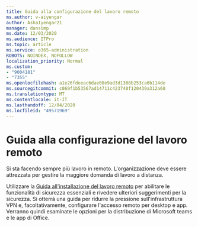 ```yaml
---
title: Guida alla configurazione del lavoro remoto
ms.author: v-aiyengar
author: AshaIyengar21
manager: dansimp
ms.date: 12/03/2020
ms.audience: ITPro
ms.topic: article
ms.service: o365-administration
ROBOTS: NOINDEX, NOFOLLOW
localization_priority: Normal
ms.custom:
- "9004181"
- "7355"
ms.openlocfilehash: a1e26fdeeac6dae00e9ad3d1308b253ca6b114de
ms.sourcegitcommit: c069f1b53567ad14711c423740f120439a312a60
ms.translationtype: MT
ms.contentlocale: it-IT
ms.lasthandoff: 12/04/2020
ms.locfileid: "49571969"
---
```

# <a name="remote-work-setup-guide"></a>Guida alla configurazione del lavoro remoto

Si sta facendo sempre più lavoro in remoto. L'organizzazione deve essere attrezzata per gestire la maggiore domanda di lavoro a distanza.

Utilizzare la [Guida all'installazione del lavoro remoto](https://go.microsoft.com/fwlink/?linkid=2142062) per abilitare le funzionalità di sicurezza essenziali e rivedere ulteriori suggerimenti per la sicurezza. Si otterrà una guida per ridurre la pressione sull'infrastruttura VPN e, facoltativamente, configurare l'accesso remoto per desktop e app. Verranno quindi esaminate le opzioni per la distribuzione di Microsoft teams e le app di Office.

